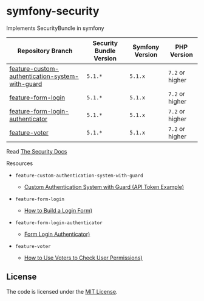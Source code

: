 # symfony-security

Implements SecurityBundle in symfony

| Repository Branch                                    | Security Bundle Version | Symfony Version | PHP Version     |
|------------------------------------------------------|-------------------------|-----------------|-----------------|
| [feature-custom-authentication-system-with-guard][1] | `5.1.*`                 | `5.1.x`         | `7.2` or higher |
| [feature-form-login][2]                              | `5.1.*`                 | `5.1.x`         | `7.2` or higher |
| [feature-form-login-authenticator][3]                | `5.1.*`                 | `5.1.x`         | `7.2` or higher |
| [feature-voter][4]                                   | `5.1.*`                 | `5.1.x`         | `7.2` or higher |


[1]: https://github.com/habibun/symfony-security/tree/feature-custom-authentication-system-with-guard
[2]: https://github.com/habibun/symfony-security/tree/feature-form-login
[3]: https://github.com/habibun/symfony-security/tree/feature-form-login-authenticator
[4]: https://github.com/habibun/symfony-security/tree/feature-voter


Read [The Security Docs](https://symfony.com/doc/5.2/security.html)

Resources
- `feature-custom-authentication-system-with-guard`
  - [Custom Authentication System with Guard (API Token Example)](https://symfony.com/doc/5.2/security/guard_authentication.html) 

- `feature-form-login`
  - [How to Build a Login Form)](https://symfony.com/doc/5.2/security/form_login_setup.html) 

- `feature-form-login-authenticator`
  - [Form Login Authenticator)](https://symfony.com/doc/current/security/form_login.html) 

- `feature-voter`
  - [How to Use Voters to Check User Permissions)](https://symfony.com/doc/5.2/security/voters.html) 

## License
The code is licensed under the [MIT License](https://github.com/habibun/symfony-security/blob/master/LICENSE).
